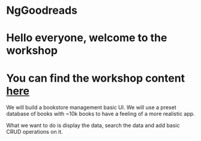 # NgGoodreads
# Hello everyone, welcome to the workshop

# You can find the workshop content [here](https://trusting-wiles-ad8ef7.netlify.com/)

We will build a bookstore management basic UI.
We will use a preset database of books with ~10k books to have a feeling of a more realistic app.

What we want to do is display the data, search the data and add basic CRUD operations on it.

